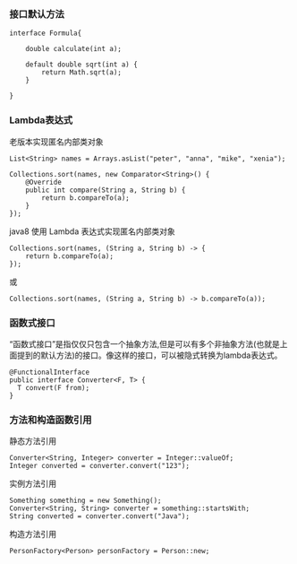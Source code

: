 ### 接口默认方法

```
interface Formula{

    double calculate(int a);

    default double sqrt(int a) {
        return Math.sqrt(a);
    }

}
```

### Lambda表达式
老版本实现匿名内部类对象
```
List<String> names = Arrays.asList("peter", "anna", "mike", "xenia");

Collections.sort(names, new Comparator<String>() {
    @Override
    public int compare(String a, String b) {
        return b.compareTo(a);
    }
});
```
java8 使用 Lambda 表达式实现匿名内部类对象
```
Collections.sort(names, (String a, String b) -> {
    return b.compareTo(a);
});
```
或
```
Collections.sort(names, (String a, String b) -> b.compareTo(a));
```

### 函数式接口
“函数式接口”是指仅仅只包含一个抽象方法,但是可以有多个非抽象方法(也就是上面提到的默认方法)的接口。像这样的接口，可以被隐式转换为lambda表达式。
```
@FunctionalInterface
public interface Converter<F, T> {
  T convert(F from);
}
```

### 方法和构造函数引用
静态方法引用
```
Converter<String, Integer> converter = Integer::valueOf;  
Integer converted = converter.convert("123");
```
实例方法引用
```
Something something = new Something();
Converter<String, String> converter = something::startsWith;
String converted = converter.convert("Java");
```
构造方法引用
```
PersonFactory<Person> personFactory = Person::new;
```


